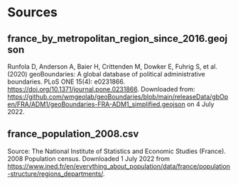 # Sources

## france_by_metropolitan_region_since_2016.geojson
Runfola D, Anderson A, Baier H, Crittenden M, Dowker E, Fuhrig S, et al. (2020) 
geoBoundaries: A global database of political administrative boundaries. 
PLoS ONE 15(4): e0231866. https://doi.org/10.1371/journal.pone.0231866. 
Downloaded from: https://github.com/wmgeolab/geoBoundaries/blob/main/releaseData/gbOpen/FRA/ADM1/geoBoundaries-FRA-ADM1_simplified.geojson on 4 July 2022.

## france_population_2008.csv
Source: The National Institute of Statistics and Economic Studies (France). 2008 Population census. Downloaded 1 July 2022 from https://www.ined.fr/en/everything_about_population/data/france/population-structure/regions_departments/.


